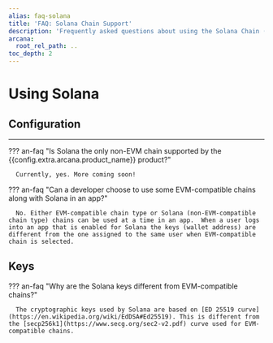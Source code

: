 ```yaml
---
alias: faq-solana
title: 'FAQ: Solana Chain Support'
description: 'Frequently asked questions about using the Solana Chain (non-EVM) in an app integrated with the Arcana Auth SDK.'
arcana:
  root_rel_path: ..
toc_depth: 2
---
```


# Using Solana

## Configuration

---

??? an-faq "Is Solana the only non-EVM chain supported by the {{config.extra.arcana.product_name}} product?"

      Currently, yes. More coming soon!

??? an-faq "Can a developer choose to use some EVM-compatible chains along with Solana in an app?"

      No. Either EVM-compatible chain type or Solana (non-EVM-compatible chain type) chains can be used at a time in an app.  When a user logs into an app that is enabled for Solana the keys (wallet address) are different from the one assigned to the same user when EVM-compatible chain is selected.

## Keys

??? an-faq "Why are the Solana keys different from EVM-compatible chains?"

      The cryptographic keys used by Solana are based on [ED 25519 curve](https://en.wikipedia.org/wiki/EdDSA#Ed25519). This is different from the [secp256k1](https://www.secg.org/sec2-v2.pdf) curve used for EVM-compatible chains.